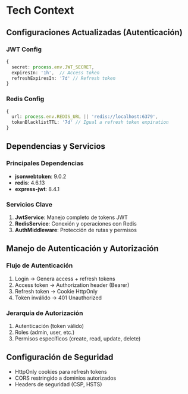 # Tech Context

## Configuraciones Actualizadas (Autenticación)

### JWT Config

```typescript
{
  secret: process.env.JWT_SECRET,
  expiresIn: '1h',  // Access token
  refreshExpiresIn: '7d' // Refresh token
}
```

### Redis Config

```typescript
{
  url: process.env.REDIS_URL || 'redis://localhost:6379',
  tokenBlacklistTTL: '7d' // Igual a refresh token expiration
}
```

## Dependencias y Servicios

### Principales Dependencias

- **jsonwebtoken**: 9.0.2
- **redis**: 4.6.13
- **express-jwt**: 8.4.1

### Servicios Clave

1. **JwtService**: Manejo completo de tokens JWT
2. **RedisService**: Conexión y operaciones con Redis
3. **AuthMiddleware**: Protección de rutas y permisos

## Manejo de Autenticación y Autorización

### Flujo de Autenticación

1. Login → Genera access + refresh tokens
2. Access token → Authorization header (Bearer)
3. Refresh token → Cookie HttpOnly
4. Token inválido → 401 Unauthorized

### Jerarquía de Autorización

1. Autenticación (token válido)
2. Roles (admin, user, etc.)
3. Permisos específicos (create, read, update, delete)

## Configuración de Seguridad

- HttpOnly cookies para refresh tokens
- CORS restringido a dominios autorizados
- Headers de seguridad (CSP, HSTS)
